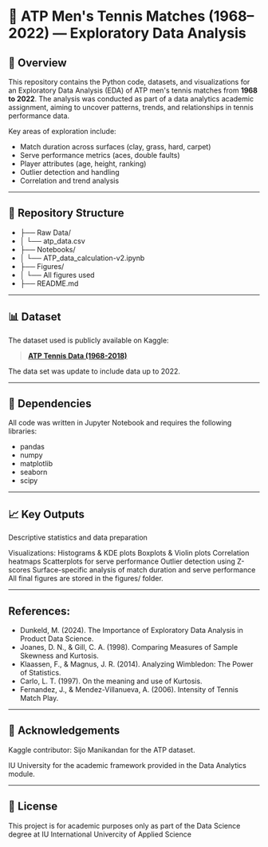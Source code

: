 # 🎾 ATP Men's Tennis Matches (1968–2022) — Exploratory Data Analysis

## 📑 Overview
This repository contains the Python code, datasets, and visualizations for an Exploratory Data Analysis (EDA) of ATP men's tennis matches from **1968 to 2022**.
The analysis was conducted as part of a data analytics academic assignment, aiming to uncover patterns, trends, and relationships in tennis performance data.

Key areas of exploration include:
- Match duration across surfaces (clay, grass, hard, carpet)
- Serve performance metrics (aces, double faults)
- Player attributes (age, height, ranking)
- Outlier detection and handling
- Correlation and trend analysis

---

## 📂 Repository Structure
- ├── Raw Data/
- │ └── atp_data.csv 
- ├── Notebooks/
- │ └── ATP_data_calculation-v2.ipynb 
- ├── Figures/
- │ └──  All figures used
- ├── README.md 



---

## 📊 Dataset
The dataset used is publicly available on Kaggle:
> **[ATP Tennis Data (1968-2018)](https://www.kaggle.com/datasets/sijovm/atpdata)**

The data set was update to include data up to 2022.

---

## 🧩 Dependencies

All code was written in Jupyter Notebook and requires the following libraries:
- pandas
- numpy
- matplotlib
- seaborn
- scipy

---

## 📈 Key Outputs
Descriptive statistics and data preparation

Visualizations:
Histograms & KDE plots
Boxplots & Violin plots
Correlation heatmaps
Scatterplots for serve performance
Outlier detection using Z-scores
Surface-specific analysis of match duration and serve performance
All final figures are stored in the figures/ folder.

---

## References:
- Dunkeld, M. (2024). The Importance of Exploratory Data Analysis in Product Data Science.
- Joanes, D. N., & Gill, C. A. (1998). Comparing Measures of Sample Skewness and Kurtosis.
- Klaassen, F., & Magnus, J. R. (2014). Analyzing Wimbledon: The Power of Statistics.
- Carlo, L. T. (1997). On the meaning and use of Kurtosis.
- Fernandez, J., & Mendez-Villanueva, A. (2006). Intensity of Tennis Match Play.

---

## 🤝 Acknowledgements
Kaggle contributor: Sijo Manikandan for the ATP dataset.

IU University for the academic framework provided in the Data Analytics module.

---

## 📜 License
This project is for academic purposes only as part of the Data Science degree at IU International Univercity of Applied Science

